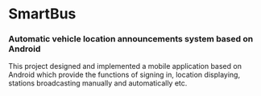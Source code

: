 # SmartBus
### Automatic vehicle location announcements system based on Android

This project designed and implemented a mobile application based on Android which provide the functions of signing in, location displaying, stations broadcasting manually and automatically etc.
